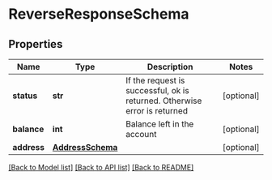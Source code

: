 # ReverseResponseSchema

## Properties
Name | Type | Description | Notes
------------ | ------------- | ------------- | -------------
**status** | **str** | If the request is successful, ok is returned. Otherwise error is returned | [optional] 
**balance** | **int** | Balance left in the account | [optional] 
**address** | [**AddressSchema**](AddressSchema.md) |  | [optional] 

[[Back to Model list]](../README.md#documentation-for-models) [[Back to API list]](../README.md#documentation-for-api-endpoints) [[Back to README]](../README.md)



